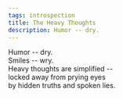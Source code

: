 ```yaml
---
tags: introspection
title: The Heavy Thoughts
description: Humor -- dry. 
---
```


Humor -- dry.  
Smiles -- wry.  
Heavy thoughts are simplified --  
locked away from prying eyes  
by hidden truths and spoken lies.  
